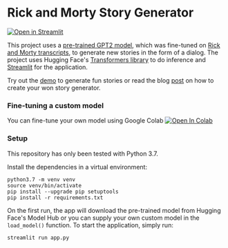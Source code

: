 # Rick and Morty Story Generator
[![Open in Streamlit](https://static.streamlit.io/badges/streamlit_badge_black_white.svg)](https://share.streamlit.io/e-tony/story_generator/main/app.py)

This project uses a [pre-trained GPT2 model](https://huggingface.co/gpt2), which was fine-tuned on [Rick and Morty transcripts](https://rickandmorty.fandom.com/wiki/Category:Transcripts), to generate new stories in the form of a dialog. The project uses Hugging Face's [Transformers library](https://github.com/huggingface/transformers) to do inference and [Streamlit](https://www.streamlit.io/) for the application. 

Try out the [demo](https://share.streamlit.io/e-tony/story_generator/main/app.py) to generate fun stories or read the blog [post](https://towardsdatascience.com/rick-and-morty-story-generation-with-gpt2-using-transformers-and-streamlit-in-57-lines-of-code-8f81a8f92692) on how to create your won story generator.

### Fine-tuning a custom model

You can fine-tune your own model using Google Colab [![Open In Colab](https://colab.research.google.com/assets/colab-badge.svg)](https://colab.research.google.com/drive/1opXtwhZ02DjdyoVlafiF3Niec4GqPJvC?usp=sharing)

### Setup

This repository has only been tested with Python 3.7. 

Install the dependencies in a virtual environment:
```
python3.7 -m venv venv
source venv/bin/activate
pip install --upgrade pip setuptools
pip install -r requirements.txt
```

On the first run, the app will download the pre-trained model from Hugging Face's Model Hub or you can supply your own custom model in the `load_model()` function. To start the application, simply run:
```
streamlit run app.py
```
